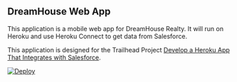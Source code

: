 DreamHouse Web App
------------------

This application is a mobile web app for DreamHouse Realty. It will run on Heroku and use Heroku Connect to get data from Salesforce.

This application is designed for the Trailhead Project [Develop a Heroku App That Integrates with Salesforce](https://trailhead.salesforce.com/content/learn/projects/develop-heroku-applications).

<a href="https://dashboard.heroku.com/new?template=https%3A%2F%2Fgithub.com%2Ftrailranger9%2Fintro-to-heroku">
  <img src="https://www.herokucdn.com/deploy/button.svg" alt="Deploy">


